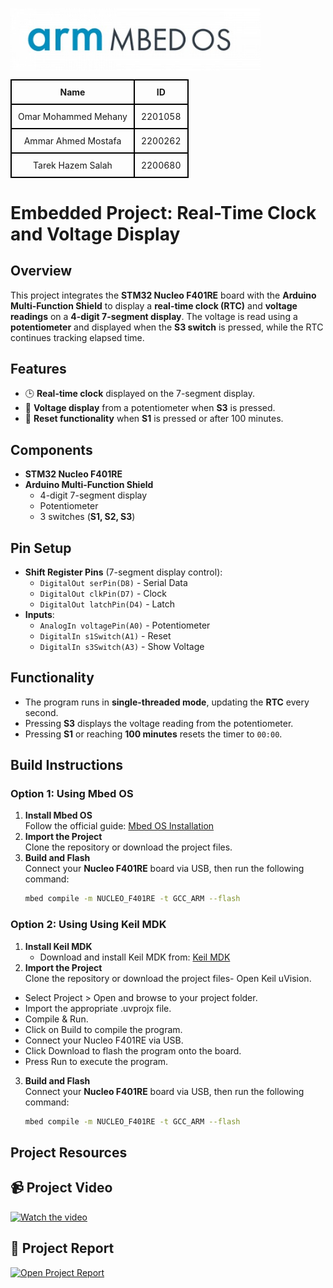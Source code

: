 <p>
  <img src="https://github.com/OmarMohammed299/Embedded-Project/blob/main/Video%20and%20Report/WhatsApp%20Image%202025-05-13%20at%2000.52.29_bc019460.jpg" alt="Download Icon" width="400" align="left"/>
</p>
<br clear="all"/>


<table style="width: 100%; text-align: center; border-collapse: collapse;">
  <tr>
    <th style="border: 2px solid black; padding: 10px;">Name</th>
    <th style="border: 2px solid black; padding: 10px;">ID</th>
  </tr>
  <tr>
    <td style="border: 2px solid black; padding: 10px;">Omar Mohammed Mehany</td>
    <td style="border: 2px solid black; padding: 10px;">2201058</td>
  </tr>
  <tr>
    <td style="border: 2px solid black; padding: 10px;">Ammar Ahmed Mostafa</td>
    <td style="border: 2px solid black; padding: 10px;">2200262</td>
  </tr>
<tr>
    <td style="border: 2px solid black; padding: 10px;">Tarek Hazem Salah</td>
    <td style="border: 2px solid black; padding: 10px;">2200680</td>
  </tr>

</table>




# Embedded Project: Real-Time Clock and Voltage Display

## Overview
This project integrates the **STM32 Nucleo F401RE** board with the **Arduino Multi-Function Shield** to display a **real-time clock (RTC)** and **voltage readings** on a **4-digit 7-segment display**. The voltage is read using a **potentiometer** and displayed when the **S3 switch** is pressed, while the RTC continues tracking elapsed time.

## Features
- 🕒 **Real-time clock** displayed on the 7-segment display.
- 🔋 **Voltage display** from a potentiometer when **S3** is pressed.
- 🔄 **Reset functionality** when **S1** is pressed or after 100 minutes.

## Components
- **STM32 Nucleo F401RE**
- **Arduino Multi-Function Shield**
  - 4-digit 7-segment display
  - Potentiometer
  - 3 switches (**S1, S2, S3**)

## Pin Setup
- **Shift Register Pins** (7-segment display control):
  - `DigitalOut serPin(D8)`  - Serial Data
  - `DigitalOut clkPin(D7)`  - Clock
  - `DigitalOut latchPin(D4)` - Latch
- **Inputs**:
  - `AnalogIn voltagePin(A0)`  - Potentiometer
  - `DigitalIn s1Switch(A1)`   - Reset
  - `DigitalIn s3Switch(A3)`   - Show Voltage

## Functionality
- The program runs in **single-threaded mode**, updating the **RTC** every second.
- Pressing **S3** displays the voltage reading from the potentiometer.
- Pressing **S1** or reaching **100 minutes** resets the timer to `00:00`.

## Build Instructions

### Option 1: Using **Mbed OS**
1. **Install Mbed OS**  
   Follow the official guide: [Mbed OS Installation](https://os.mbed.com/studio/)
2. **Import the Project**  
   Clone the repository or download the project files.
3. **Build and Flash**  
   Connect your **Nucleo F401RE** board via USB, then run the following command:
   ```bash
   mbed compile -m NUCLEO_F401RE -t GCC_ARM --flash

### Option 2: Using **Using Keil MDK**
1. **Install Keil MDK**  
   - Download and install Keil MDK from: [Keil MDK](https://www.keil.com/download/)
2. **Import the Project**  
   Clone the repository or download the project files- Open Keil uVision.
- Select Project > Open and browse to your project folder.
- Import the appropriate .uvprojx file.
- Compile & Run.
- Click on Build to compile the program.
- Connect your Nucleo F401RE via USB.
- Click Download to flash the program onto the board.
- Press Run to execute the program.
3. **Build and Flash**  
   Connect your **Nucleo F401RE** board via USB, then run the following command:
   ```bash
   mbed compile -m NUCLEO_F401RE -t GCC_ARM --flash

## Project Resources

<h2>📹 Project Video </h2>

<a href="https://drive.google.com/file/d/1xihj5X5wrXCdcJjtQfc0rjgoPRfWbtPO/view?usp=sharing">
  <img src="https://github.com/OmarMohammed299/Embedded-Project/blob/main/Video%20and%20Report/WhatsApp%20Image%202025-05-13%20at%2001.03.10_2032ee3c.jpg" alt="Watch the video" width="300"/>
</a>

<h2>📄 Project Report</h2>

<a href="https://github.com/OmarMohammed299/Embedded-Project/blob/main/Video%20and%20Report/Report.pdf" target="_blank">
  <img src="https://github.com/OmarMohammed299/Embedded-Project/blob/main/Video%20and%20Report/WhatsApp%20Image%202025-05-13%20at%2001.13.29_22d70351.jpg" alt="Open Project Report" width="300"/>
</a>


